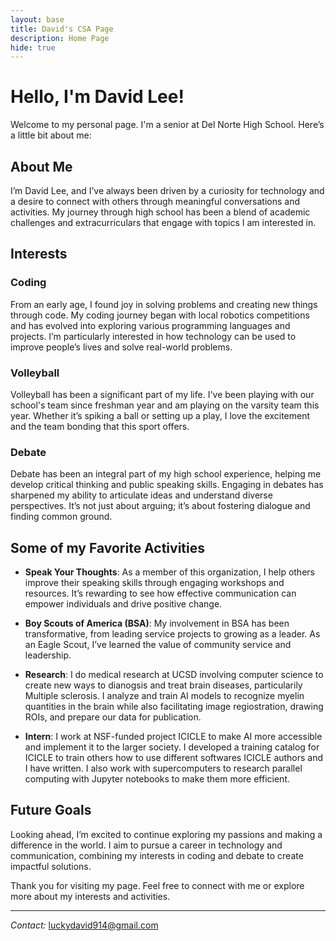 ```yaml
---
layout: base
title: David's CSA Page
description: Home Page
hide: true
---
```


# Hello, I'm David Lee!

Welcome to my personal page. I'm a senior at Del Norte High School. Here’s a little bit about me:

## About Me

I’m David Lee, and I’ve always been driven by a curiosity for technology and a desire to connect with others through meaningful conversations and activities. My journey through high school has been a blend of academic challenges and extracurriculars that engage with topics I am interested in. 

## Interests

### Coding

From an early age, I found joy in solving problems and creating new things through code. My coding journey began with local robotics competitions and has evolved into exploring various programming languages and projects. I’m particularly interested in how technology can be used to improve people’s lives and solve real-world problems.

### Volleyball

Volleyball has been a significant part of my life. I've been playing with our school's team since freshman year and am playing on the varsity team this year. Whether it’s spiking a ball or setting up a play, I love the excitement and the team bonding that this sport offers.

### Debate

Debate has been an integral part of my high school experience, helping me develop critical thinking and public speaking skills. Engaging in debates has sharpened my ability to articulate ideas and understand diverse perspectives. It’s not just about arguing; it’s about fostering dialogue and finding common ground.

## Some of my Favorite Activities

- **Speak Your Thoughts**: As a member of this organization, I help others improve their speaking skills through engaging workshops and resources. It’s rewarding to see how effective communication can empower individuals and drive positive change.

- **Boy Scouts of America (BSA)**: My involvement in BSA has been transformative, from leading service projects to growing as a leader. As an Eagle Scout, I’ve learned the value of community service and leadership.

- **Research**: I do medical research at UCSD involving computer science to create new ways to dianogsis and treat brain diseases, particularily Multiple sclerosis. I analyze and train AI models to recognize myelin quantities in the brain while also facilitating image regiostration, drawing ROIs, and prepare our data for publication.

- **Intern**: I work at NSF-funded project ICICLE to make AI more accessible and implement it to the larger society. I developed a training catalog for ICICLE to train others how to use different softwares ICICLE authors and I have written. I also work with supercomputers to research parallel computing with Jupyter notebooks to make them more efficient.




## Future Goals

Looking ahead, I’m excited to continue exploring my passions and making a difference in the world. I aim to pursue a career in technology and communication, combining my interests in coding and debate to create impactful solutions.

Thank you for visiting my page. Feel free to connect with me or explore more about my interests and activities.

---

*Contact:* luckydavid914@gmail.com

